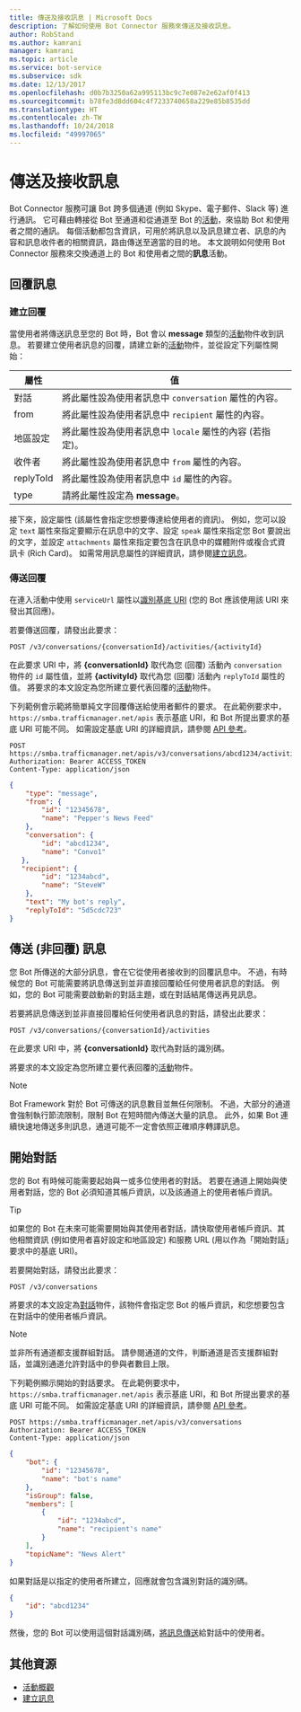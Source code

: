 ```yaml
---
title: 傳送及接收訊息 | Microsoft Docs
description: 了解如何使用 Bot Connector 服務來傳送及接收訊息。
author: RobStand
ms.author: kamrani
manager: kamrani
ms.topic: article
ms.service: bot-service
ms.subservice: sdk
ms.date: 12/13/2017
ms.openlocfilehash: d0b7b3250a62a995113bc9c7e087e2e62af0f413
ms.sourcegitcommit: b78fe3d8dd604c4f7233740658a229e85b8535dd
ms.translationtype: HT
ms.contentlocale: zh-TW
ms.lasthandoff: 10/24/2018
ms.locfileid: "49997065"
---
```

# <a name="send-and-receive-messages"></a>傳送及接收訊息

Bot Connector 服務可讓 Bot 跨多個通道 (例如 Skype、電子郵件、Slack 等) 進行通訊。 它可藉由轉接從 Bot 至通道和從通道至 Bot 的[活動](bot-framework-rest-connector-activities.md)，來協助 Bot 和使用者之間的通訊。 每個活動都包含資訊，可用於將訊息以及訊息建立者、訊息的內容和訊息收件者的相關資訊，路由傳送至適當的目的地。 本文說明如何使用 Bot Connector 服務來交換通道上的 Bot 和使用者之間的**訊息**活動。 

## <a id="create-reply"></a> 回覆訊息

### <a name="create-a-reply"></a>建立回覆 

當使用者將傳送訊息至您的 Bot 時，Bot 會以 **message** 類型的[活動][Activity]物件收到訊息。 若要建立使用者訊息的回覆，請建立新的[活動][Activity]物件，並從設定下列屬性開始：

| 屬性 | 值 |
|----|----|
| 對話 | 將此屬性設為使用者訊息中 `conversation` 屬性的內容。 |
| from | 將此屬性設為使用者訊息中 `recipient` 屬性的內容。 |
| 地區設定 | 將此屬性設為使用者訊息中 `locale` 屬性的內容 (若指定)。 |
| 收件者 | 將此屬性設為使用者訊息中 `from` 屬性的內容。 |
| replyToId | 將此屬性設為使用者訊息中 `id` 屬性的內容。 |
| type | 請將此屬性設定為 **message**。 |

接下來，設定屬性 (該屬性會指定您想要傳達給使用者的資訊)。 例如，您可以設定 `text` 屬性來指定要顯示在訊息中的文字、設定 `speak` 屬性來指定您 Bot 要說出的文字，並設定 `attachments` 屬性來指定要包含在訊息中的媒體附件或複合式資訊卡 (Rich Card)。 如需常用訊息屬性的詳細資訊，請參閱[建立訊息](bot-framework-rest-connector-create-messages.md)。

### <a name="send-the-reply"></a>傳送回覆

在連入活動中使用 `serviceUrl` 屬性以[識別基底 URI](bot-framework-rest-connector-api-reference.md#base-uri) (您的 Bot 應該使用該 URI 來發出其回應)。 

若要傳送回覆，請發出此要求： 

```http
POST /v3/conversations/{conversationId}/activities/{activityId}
```

在此要求 URI 中，將 **{conversationId}** 取代為您 (回覆) 活動內 `conversation` 物件的 `id` 屬性值，並將 **{activityId}** 取代為您 (回覆) 活動內 `replyToId` 屬性的值。 將要求的本文設定為您所建立要代表回覆的[活動][Activity]物件。

下列範例會示範將簡單純文字回覆傳送給使用者郵件的要求。 在此範例要求中，`https://smba.trafficmanager.net/apis` 表示基底 URI，和 Bot 所提出要求的基底 URI 可能不同。 如需設定基底 URI 的詳細資訊，請參閱 [API 參考](bot-framework-rest-connector-api-reference.md#base-uri)。

```http
POST https://smba.trafficmanager.net/apis/v3/conversations/abcd1234/activities/5d5cdc723 
Authorization: Bearer ACCESS_TOKEN 
Content-Type: application/json 
```

```json
{
    "type": "message",
    "from": {
        "id": "12345678",
        "name": "Pepper's News Feed"
    },
    "conversation": {
        "id": "abcd1234",
        "name": "Convo1"
   },
   "recipient": {
        "id": "1234abcd",
        "name": "SteveW"
    },
    "text": "My bot's reply",
    "replyToId": "5d5cdc723"
}
```

## <a id="send-message"></a> 傳送 (非回覆) 訊息

您 Bot 所傳送的大部分訊息，會在它從使用者接收到的回覆訊息中。 不過，有時候您的 Bot 可能需要將訊息傳送到並非直接回覆給任何使用者訊息的對話。 例如，您的 Bot 可能需要啟動新的對話主題，或在對話結尾傳送再見訊息。 

若要將訊息傳送到並非直接回覆給任何使用者訊息的對話，請發出此要求： 

```http
POST /v3/conversations/{conversationId}/activities
```

在此要求 URI 中，將 **{conversationId}** 取代為對話的識別碼。 
    
將要求的本文設定為您所建立要代表回覆的[活動][Activity]物件。

> [!NOTE]
> Bot Framework 對於 Bot 可傳送的訊息數目並無任何限制。 不過，大部分的通道會強制執行節流限制，限制 Bot 在短時間內傳送大量的訊息。 此外，如果 Bot 連續快速地傳送多則訊息，通道可能不一定會依照正確順序轉譯訊息。

## <a name="start-a-conversation"></a>開始對話

您的 Bot 有時候可能需要起始與一或多位使用者的對話。 若要在通道上開始與使用者對話，您的 Bot 必須知道其帳戶資訊，以及該通道上的使用者帳戶資訊。 

> [!TIP]
> 如果您的 Bot 在未來可能需要開始與其使用者對話，請快取使用者帳戶資訊、其他相關資訊 (例如使用者喜好設定和地區設定) 和服務 URL (用以作為「開始對話」要求中的基底 URI)。 

若要開始對話，請發出此要求： 

```http
POST /v3/conversations
```

將要求的本文設定為[對話][Conversation]物件，該物件會指定您 Bot 的帳戶資訊，和您想要包含在對話中的使用者帳戶資訊。

> [!NOTE]
> 並非所有通道都支援群組對話。 請參閱通道的文件，判斷通道是否支援群組對話，並識別通道允許對話中的參與者數目上限。

下列範例顯示開始的對話要求。 在此範例要求中，`https://smba.trafficmanager.net/apis` 表示基底 URI，和 Bot 所提出要求的基底 URI 可能不同。 如需設定基底 URI 的詳細資訊，請參閱 [API 參考](bot-framework-rest-connector-api-reference.md#base-uri)。

```http
POST https://smba.trafficmanager.net/apis/v3/conversations 
Authorization: Bearer ACCESS_TOKEN
Content-Type: application/json
```

```json
{
    "bot": {
        "id": "12345678",
        "name": "bot's name"
    },
    "isGroup": false,
    "members": [
        {
            "id": "1234abcd",
            "name": "recipient's name"
        }
    ],
    "topicName": "News Alert"
}
```

如果對話是以指定的使用者所建立，回應就會包含識別對話的識別碼。 

```json
{
    "id": "abcd1234"
}
```

然後，您的 Bot 可以使用這個對話識別碼，[將訊息傳送](#send-message)給對話中的使用者。

## <a name="additional-resources"></a>其他資源

- [活動概觀](bot-framework-rest-connector-activities.md)
- [建立訊息](bot-framework-rest-connector-create-messages.md)

[Activity]: bot-framework-rest-connector-api-reference.md#activity-object
[ConversationAccount]: bot-framework-rest-connector-api-reference.md#conversationaccount-object
[Conversation]: bot-framework-rest-connector-api-reference.md#conversation-object

